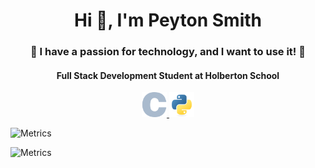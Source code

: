 <h1 align="center">Hi 👋, I'm Peyton Smith</h1>  
<h3 align="center">🚀 I have a passion for technology, and I want to use it! 🚀</h3>  
<h4 align="center"> Full Stack Development Student at Holberton School </h3>  
  <p align="center"> <a href="https://www.cprogramming.com/" target="_blank"> <img src="https://raw.githubusercontent.com/devicons/devicon/master/icons/c/c-original.svg" alt="c" width="40" height="40"/> </a> <a href="https://www.python.org" target="_blank"> <img src="https://raw.githubusercontent.com/devicons/devicon/master/icons/python/python-original.svg" alt="python" width="40" height="40"/> </a> </p>

![Metrics](https://metrics.lecoq.io/peytonbrsmith?template=terminal&base.community=0&base.metadata=0&languages=1&isocalendar=1&activity=1&languages.ignored=M%2C%20Forth&isocalendar.duration=full-year&activity.limit=5&activity.days=14&activity.filter=all&config.timezone=America%2FChicago&config.animated=true)

![Metrics](https://metrics.lecoq.io/peytonbrsmith?template=terminal&base.community=0&base.repositories=0&base.metadata=0&languages=1&activity=1&languages.ignored=M%2C%20Forth&activity.limit=5&activity.days=14&activity.filter=all&config.timezone=America%2FChicago&config.animated=true)

